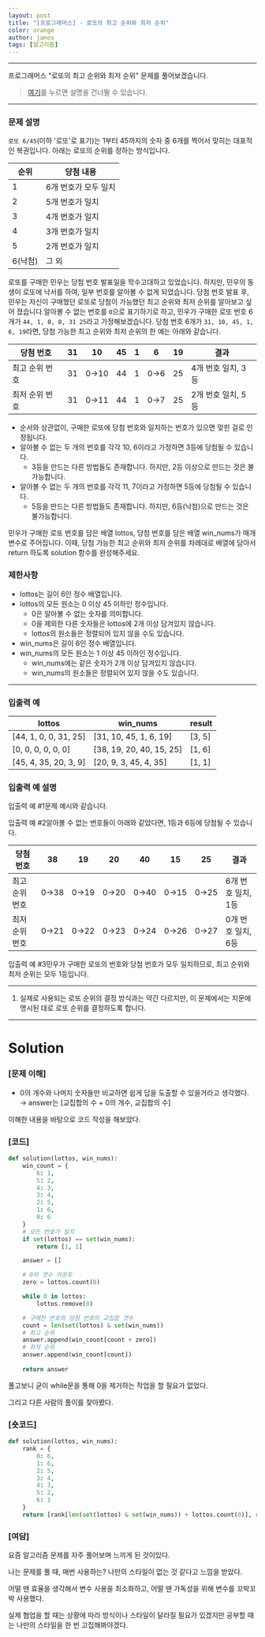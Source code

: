 ```yaml
---
layout: post
title: "[프로그래머스] - 로또의 최고 순위와 최저 순위"
color: orange
author: janos
tags: [알고리즘]
---
```


---

프로그래머스 "로또의 최고 순위와 최저 순위" 문제를 풀어보겠습니다.

> [여기](#solution)를 누르면 설명을 건너뛸 수 있습니다.

---

### **문제 설명**

`로또 6/45`(이하 '로또'로 표기)는 1부터 45까지의 숫자 중 6개를 찍어서 맞히는 대표적인 복권입니다. 아래는 로또의 순위를 정하는 방식입니다.

| 순위 | 당첨 내용 |
| ------ | --------- |
|1 | 6개 번호가 모두 일치|
|2 | 5개 번호가 일치|
|3 | 4개 번호가 일치|
|4 | 3개 번호가 일치|
|5 | 2개 번호가 일치|
|6(낙첨) | 그 외|

로또를 구매한 민우는 당첨 번호 발표일을 학수고대하고 있었습니다. 하지만, 민우의 동생이 로또에 낙서를 하여, 일부 번호를 알아볼 수 없게 되었습니다. 당첨 번호 발표 후, 민우는 자신이 구매했던 로또로 당첨이 가능했던 최고 순위와 최저 순위를 알아보고 싶어 졌습니다.알아볼 수 없는 번호를 `0`으로 표기하기로 하고, 민우가 구매한 로또 번호 6개가 `44, 1, 0, 0, 31 25`라고 가정해보겠습니다. 당첨 번호 6개가 `31, 10, 45, 1, 6, 19`라면, 당첨 가능한 최고 순위와 최저 순위의 한 예는 아래와 같습니다.

|당첨 번호|	31|	10|	45|	1|	6|	19|	결과|
|---------|-------|----|---|---|----|-----|-----|
|최고 순위 번호|	31|	0→10|	44|	1|	0→6|	25|	4개 번호 일치, 3등|
|최저 순위 번호|	31|	0→11|	44|	1|	0→7|	25|	2개 번호 일치, 5등|

- 순서와 상관없이, 구매한 로또에 당첨 번호와 일치하는 번호가 있으면 맞힌 걸로 인정됩니다.
- 알아볼 수 없는 두 개의 번호를 각각 10, 6이라고 가정하면 3등에 당첨될 수 있습니다.
    - 3등을 만드는 다른 방법들도 존재합니다. 하지만, 2등 이상으로 만드는 것은 불가능합니다.
- 알아볼 수 없는 두 개의 번호를 각각 11, 7이라고 가정하면 5등에 당첨될 수 있습니다.
    - 5등을 만드는 다른 방법들도 존재합니다. 하지만, 6등(낙첨)으로 만드는 것은 불가능합니다.

민우가 구매한 로또 번호를 담은 배열 lottos, 당첨 번호를 담은 배열 win_nums가 매개변수로 주어집니다. 이때, 당첨 가능한 최고 순위와 최저 순위를 차례대로 배열에 담아서 return 하도록 solution 함수를 완성해주세요.

### 제한사항

- lottos는 길이 6인 정수 배열입니다.
- lottos의 모든 원소는 0 이상 45 이하인 정수입니다.
    - 0은 알아볼 수 없는 숫자를 의미합니다.
    - 0을 제외한 다른 숫자들은 lottos에 2개 이상 담겨있지 않습니다.
    - lottos의 원소들은 정렬되어 있지 않을 수도 있습니다.
- win_nums은 길이 6인 정수 배열입니다.
- win_nums의 모든 원소는 1 이상 45 이하인 정수입니다.
    - win_nums에는 같은 숫자가 2개 이상 담겨있지 않습니다.
    - win_nums의 원소들은 정렬되어 있지 않을 수도 있습니다.

---

### 입출력 예

|lottos|	win_nums|	result|
|------|----------|-------|
|[44, 1, 0, 0, 31, 25]|	[31, 10, 45, 1, 6, 19]|	[3, 5]|
|[0, 0, 0, 0, 0, 0]|	[38, 19, 20, 40, 15, 25]|	[1, 6]|
|[45, 4, 35, 20, 3, 9]|	[20, 9, 3, 45, 4, 35]|	[1, 1]|

### 입출력 예 설명

입출력 예 #1문제 예시와 같습니다.

입출력 예 #2알아볼 수 없는 번호들이 아래와 같았다면, 1등과 6등에 당첨될 수 있습니다.

|당첨 번호|	38|	19|	20|	40|	15|	25|	결과|
|----------|-----|-----|----|----|---|----|-----|
|최고 순위 번호|	0→38|	0→19|	0→20|	0→40|	0→15|	0→25|	6개 번호 일치, 1등|
|최저 순위 번호|	0→21|	0→22|	0→23|	0→24|	0→26|	0→27|	0개 번호 일치, 6등|

입출력 예 #3민우가 구매한 로또의 번호와 당첨 번호가 모두 일치하므로, 최고 순위와 최저 순위는 모두 1등입니다.

---

1. 실제로 사용되는 로또 순위의 결정 방식과는 약간 다르지만, 이 문제에서는 지문에 명시된 대로 로또 순위를 결정하도록 합니다.

---

# Solution

### [문제 이해]

- 0의 개수와 나머지 숫자들만 비교하면 쉽게 답을 도출할 수 있을거라고 생각했다.  
→ answer는 [교집합의 수 + 0의 개수, 교집합의 수]

이해한 내용을 바탕으로 코드 작성을 해보았다.

### [코드]

```python
def solution(lottos, win_nums):
    win_count = {
        6: 1,
        5: 2,
        4: 3,
        3: 4,
        2: 5,
        1: 6,
        0: 6
    }
    # 모든 번호가 일치
    if set(lottos) == set(win_nums):
        return [1, 1]

    answer = []

    # 0의 갯수 카운트
    zero = lottos.count(0)

    while 0 in lottos:
        lottos.remove(0)

    # 구매한 번호와 당첨 번호의 교집합 갯수
    count = len(set(lottos) & set(win_nums))
    # 최고 순위
    answer.append(win_count[count + zero])
    # 최저 순위
    answer.append(win_count[count])
    
    return answer
```

풀고보니 굳이 while문을 통해 0을 제거하는 작업을 할 필요가 없었다.

그리고 다른 사람의 풀이를 찾아봤다.

### [숏코드]

```python
def solution(lottos, win_nums):
    rank = {
        0: 6,
        1: 6,
        2: 5,
        3: 4,
        4: 3,
        5: 2,
        6: 1
    }
    return [rank[len(set(lottos) & set(win_nums)) + lottos.count(0)], rank[len(set(lottos) & set(win_nums))]]
```

### [여담]

요즘 알고리즘 문제를 자주 풀어보며 느끼게 된 것이있다.

나는 문제를 풀 때, 매번 사용하는? 나만의 스타일이 없는 것 같다고 느낌을 받았다.

어떨 땐 효율을 생각해서 변수 사용을 최소화하고, 어떨 땐 가독성을 위해 변수를 꼬박꼬박 사용했다.

실제 협업을 할 때는 상황에 따라 방식이나 스타일이 달라질 필요가 있겠지만 공부할 때는 나만의 스타일을 한 번 고집해봐야겠다.